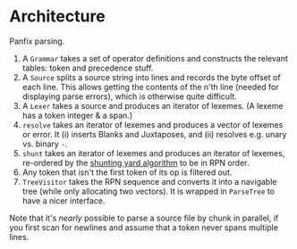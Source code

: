 # Architecture

Panfix parsing.

1. A `Grammar` takes a set of operator definitions and constructs the relevant
   tables: token and precedence stuff.
2. A `Source` splits a source string into lines and records the byte offset
   of each line. This allows getting the contents of the n'th line (needed
   for displaying parse errors), which is otherwise quite difficult.
3. A `Lexer` takes a source and produces an iterator of lexemes. (A lexeme has a
   token integer & a span.)
4. `resolve` takes an iterator of lexemes and produces a vector of lexemes or
   error. It (i) inserts Blanks and Juxtaposes, and (ii) resolves e.g. unary vs.
   binary `-`.
5. `shunt` takes an iterator of lexemes and produces an iterator of lexemes,
   re-ordered by the [shunting yard algorithm](
   https://en.wikipedia.org/wiki/Shunting_yard_algorithm)
   to be in RPN order.
6. Any token that isn't the first token of its op is filtered out.
7. `TreeVisitor` takes the RPN sequence and converts it into a navigable tree
   (while only allocating two vectors). It is wrapped in `ParseTree` to have a
   nicer interface.

Note that it's _nearly_ possible to parse a source file by chunk in parallel, if
you first scan for newlines and assume that a token never spans multiple lines.
